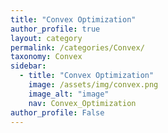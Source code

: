 ```yaml
---
title: "Convex Optimization"
author_profile: true
layout: category
permalink: /categories/Convex/
taxonomy: Convex
sidebar:
  - title: "Convex Optimization"
    image: /assets/img/convex.png
    image_alt: "image"
    nav: Convex_Optimization
author_profile: False
---
```

